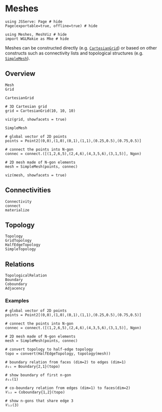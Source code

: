 # Meshes

```@example meshes
using JSServe: Page # hide
Page(exportable=true, offline=true) # hide
```

```@example meshes
using Meshes, MeshViz # hide
import WGLMakie as Mke # hide
```

Meshes can be constructed directly (e.g. [`CartesianGrid`](@ref)) or based on other
constructs such as connectivity lists and topological structures (e.g. [`SimpleMesh`](@ref)).

## Overview

```@docs
Mesh
Grid
```

```@docs
CartesianGrid
```

```@example meshes
# 3D Cartesian grid
grid = CartesianGrid(10, 10, 10)

viz(grid, showfacets = true)
```

```@docs
SimpleMesh
```

```@example meshes
# global vector of 2D points
points = Point2[(0,0),(1,0),(0,1),(1,1),(0.25,0.5),(0.75,0.5)]

# connect the points into N-gon
connec = connect.([(1,2,6,5),(2,4,6),(4,3,5,6),(3,1,5)], Ngon)

# 2D mesh made of N-gon elements
mesh = SimpleMesh(points, connec)

viz(mesh, showfacets = true)
```

## Connectivities

```@docs
Connectivity
connect
materialize
```

## Topology

```@docs
Topology
GridTopology
HalfEdgeTopology
SimpleTopology
```

## Relations

```@docs
TopologicalRelation
Boundary
Coboundary
Adjacency
```

### Examples

```@example meshes
# global vector of 2D points
points = Point2[(0,0),(1,0),(0,1),(1,1),(0.25,0.5),(0.75,0.5)]

# connect the points into N-gon
connec = connect.([(1,2,6,5),(2,4,6),(4,3,5,6),(3,1,5)], Ngon)

# 2D mesh made of N-gon elements
mesh = SimpleMesh(points, connec)
```

```@example meshes
# convert topology to half-edge topology
topo = convert(HalfEdgeTopology, topology(mesh))

# boundary relation from faces (dim=2) to edges (dim=1)
∂₂₁ = Boundary{2,1}(topo)

# show boundary of first n-gon
∂₂₁(1)
```

```@example meshes
# co-boundary relation from edges (dim=1) to faces(dim=2)
𝒞₁₂ = Coboundary{1,2}(topo)

# show n-gons that share edge 3
𝒞₁₂(3)
```
